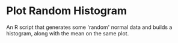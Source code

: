 # Plot Random Histogram

An R script that generates some 'random' normal data and builds a histogram, along with the mean on the same plot.
